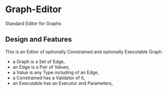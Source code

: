 # Graph-Editor
Standard Editor for Graphs


## Design and Features
This is an Editor of optionally Constrained and optionally Executable Graph.
- a Graph is a Set of Edge,
- an Edge is a Pair of Values,
- a Value is any Type including of an Edge,
- a Constrained has a Validator of it,
- an Executable has an Executor and Parameters,


